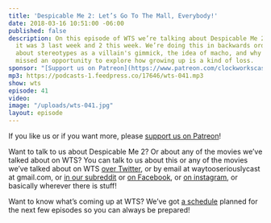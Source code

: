 ```yaml
---
title: 'Despicable Me 2: Let’s Go To The Mall, Everybody!'
date: 2018-03-16 10:51:00 -06:00
published: false
description: On this episode of WTS we’re talking about Despicable Me 2. That’s right,
  it was 3 last week and 2 this week. We’re doing this in backwards order. We talk
  about stereotypes as a villain's gimmick, the idea of macho, and why this movie
  missed an opportunity to explore how growing up is a kind of loss.
sponsor: "[Support us on Patreon](https://www.patreon.com/clockworkscast)"
mp3: https://podcasts-1.feedpress.co/17646/wts-041.mp3
show: wts
episode: 41
video: 
image: "/uploads/wts-041.jpg"
layout: episode
---
```


If you like us or if you want more, please [support us on Patreon](https://www.patreon.com/clockworkscast)!

Want to talk to us about Despicable Me 2? Or about any of the movies we’ve talked about on WTS? You can talk to us about this or any of the movies we’ve talked about on WTS [over Twitter](http://www.twitter.com/wtscast), or by email at waytooseriouslycast at gmail.com, or [in our subreddit](https://www.reddit.com/r/Goodstuff_fm/) or [on Facebook](http://www.facebook.com/wtscast), or [on instagram](https://www.instagram.com/waytooseriously/), or basically wherever there is stuff!

Want to know what’s coming up at WTS? We’ve got [a schedule](https://docs.google.com/document/d/1f6fvTgbzQOCUD_potL6mWClmSC3D2cOBgKz36OwSC68) planned for the next few episodes so you can always be prepared!
